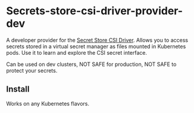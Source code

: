# Secrets-store-csi-driver-provider-dev


A developer provider for the [Secret Store CSI
Driver](https://github.com/kubernetes-sigs/secrets-store-csi-driver). Allows you
to access secrets stored in a virtual secret manager as files mounted in Kubernetes pods.
Use it to learn and explore the CSI secret interface.

Can be used on dev clusters, NOT SAFE for production, NOT SAFE to protect your secrets.


## Install

Works on any Kubernetes flavors.

